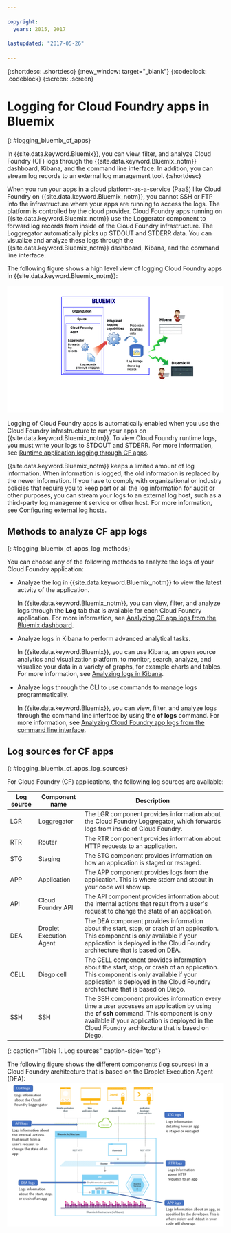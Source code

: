 ```yaml
---

copyright:
  years: 2015, 2017

lastupdated: "2017-05-26"

---
```



{:shortdesc: .shortdesc}
{:new_window: target="_blank"}
{:codeblock: .codeblock}
{:screen: .screen}

# Logging for Cloud Foundry apps in Bluemix
{: #logging_bluemix_cf_apps}

In {{site.data.keyword.Bluemix}}, you can view, filter, and analyze Cloud Foundry (CF) logs through the {{site.data.keyword.Bluemix_notm}} dashboard, Kibana, and the command line interface. In addition, you can stream log records to an external log management tool. 
{:shortdesc}

When you run your apps in a cloud platform-as-a-service (PaaS) like Cloud Foundry on {{site.data.keyword.Bluemix_notm}}, you cannot SSH or FTP into the infrastructure where your apps are running to access the logs. The platform is controlled by the cloud provider. Cloud Foundry apps running on {{site.data.keyword.Bluemix_notm}} use the Loggerator component to forward log records from inside of the Cloud Foundry infrastructure. The Loggregator automatically picks up STDOUT and STDERR data. You can visualize and analyze these logs through the {{site.data.keyword.Bluemix_notm}} dashboard, Kibana, and the command line interface.

The following figure shows a high level view of logging Cloud Foundry apps in {{site.data.keyword.Bluemix_notm}}:

![High level component overview for CF apps](../images/logging_cf_apps_ov.gif "High level component overview for CF apps")
 
Logging of Cloud Foundry apps is automatically enabled when you use the Cloud Foundry infrastructure to run your apps on {{site.data.keyword.Bluemix_notm}}. To view Cloud Foundry runtime logs, you must write your logs to STDOUT and STDERR. For more information, see [Runtime application logging through CF apps](logging_writing_to_log_from_cf_app.html#logging_writing_to_log_from_cf_app).

{{site.data.keyword.Bluemix_notm}} keeps a limited amount of log information. When information is logged, the old information is replaced by the newer information. If you have to comply with organizational or industry policies that require you to keep part or all the log information for audit or other purposes, you can stream your logs to an external log host, such as a third-party log management service or other host. For more information, see [Configuring external log hosts](../external/logging_external_hosts.html#thirdparty_logging).

## Methods to analyze CF app logs
{: #logging_bluemix_cf_apps_log_methods}

You can choose any of the following methods to analyze the logs of your Cloud Foundry application:

* Analyze the log in {{site.data.keyword.Bluemix_notm}} to view the latest actvity of the application.
    
    In {{site.data.keyword.Bluemix_notm}}, you can view, filter, and analyze logs through the **Log** tab that is available for each Cloud Foundry application. For more information, see [Analyzing CF app logs from the Bluemix dashboard](../logging_view_dashboard.html#analyzing_logs_bmx_ui).
    
* Analyze logs in Kibana to perform advanced analytical tasks.
    
    In {{site.data.keyword.Bluemix}}, you can use Kibana, an open source analytics and visualization platform, to monitor, search, analyze, and visualize your data in a variety of graphs, for example charts and tables. For more information, see [Analyzing logs in Kibana](../kibana4/logging_analyzing_logs_Kibana.html#analyzing_logs_Kibana).

* Analyze logs through the CLI to use commands to manage logs programmatically.
    
    In {{site.data.keyword.Bluemix}}, you can view, filter, and analyze logs through the command line interface by using the **cf logs** command. For more information, see [Analyzing Cloud Foundry app logs from the command line interface](../logging_view_cli.html#analyzing_logs_cli).


## Log sources for CF apps
{: #logging_bluemix_cf_apps_log_sources}

For Cloud Foundry (CF) applications, the following log sources are available:
    
| Log source | Component name | Description | 
|------------|----------------|-------------|
| LGR | Loggregator | The LGR component provides information about the Cloud Foundry Loggregator, which forwards logs from inside of Cloud Foundry. |
| RTR | Router | The RTR component provides information about HTTP requests to an application. | 
| STG | Staging | The STG component provides information on how an application is staged or restaged. | 
| APP | Application | The APP component provides logs from the application. This is where stderr and stdout in your code will show up. | 
| API | Cloud Foundry API | The API component provides information about the internal actions that result from a user's request to change the state of an application. | 
| DEA | Droplet Execution Agent | The DEA component provides information about the start, stop, or crash of an application. <br> This component is only available if your application is deployed in the Cloud Foundry architecture that is based on DEA. | 
| CELL | Diego cell | The CELL component provides information about the start, stop, or crash of an application. <br> This component is only available if your application is deployed in the Cloud Foundry architecture that is based on Diego.|
| SSH | SSH | The SSH component provides information every time a user accesses an application by using the **cf ssh** command. This component is only available if your application is deployed in the Cloud Foundry architecture that is based on Diego. |
{: caption="Table 1. Log sources" caption-side="top"}

The following figure shows the different components (log sources) in a Cloud Foundry architecture that is based on the Droplet Execution Agent (DEA): 
![Log sources in a DEA architecture.](../images/logging_F1.png "Components (log sources) in a Cloud Foundry architecture that is based on the Droplet Execution Agent (DEA).")


